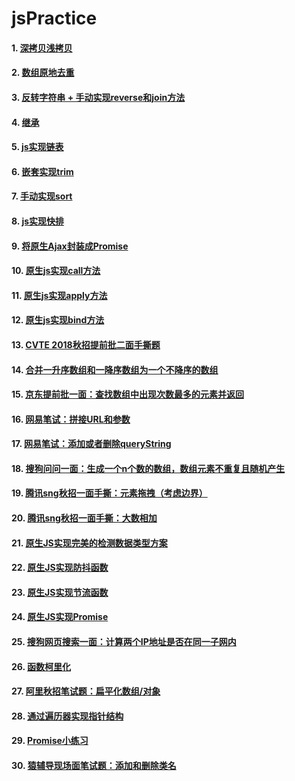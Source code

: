 # jsPractice
#### 1. [深拷贝浅拷贝](https://github.com/YoungZhang08/jsPractice/blob/master/deepShallowClone.js)
#### 2. [数组原地去重](https://github.com/YoungZhang08/jsPractice/blob/master/removeDuplicates.js)
#### 3. [反转字符串 + 手动实现reverse和join方法](https://github.com/YoungZhang08/jsPractice/blob/master/reverseStr.js)
#### 4. [继承](https://github.com/YoungZhang08/jsPractice/blob/master/prototype.js)
#### 5. [js实现链表](https://github.com/YoungZhang08/jsPractice/blob/master/linkList.js)
#### 6. [嵌套实现trim](https://github.com/YoungZhang08/jsPractice/blob/master/doubleTrim.js)
#### 7. [手动实现sort](https://github.com/YoungZhang08/jsPractice/blob/master/originSort.js)
#### 8. [js实现快排](https://github.com/YoungZhang08/jsPractice/blob/master/quickSort.js)
#### 9. [将原生Ajax封装成Promise](https://github.com/YoungZhang08/jsPractice/blob/master/promiseAjax.js)
#### 10. [原生js实现call方法](https://github.com/YoungZhang08/jsPractice/blob/master/myCall.js)
#### 11. [原生js实现apply方法](https://github.com/YoungZhang08/jsPractice/blob/master/myApply.js)
#### 12. [原生js实现bind方法](https://github.com/YoungZhang08/jsPractice/blob/master/myBind.js)
#### 13. [CVTE 2018秋招提前批二面手撕题](https://github.com/YoungZhang08/jsPractice/blob/master/cvteProxy.js)
#### 14. [合并一升序数组和一降序数组为一个不降序的数组](https://github.com/YoungZhang08/jsPractice/blob/master/mergeArray.js)
#### 15. [京东提前批一面：查找数组中出现次数最多的元素并返回](https://github.com/YoungZhang08/jsPractice/blob/master/searchNumMax.js)
#### 16. [网易笔试：拼接URL和参数](https://github.com/YoungZhang08/jsPractice/blob/master/getParams.js)
#### 17. [网易笔试：添加或者删除queryString](https://github.com/YoungZhang08/jsPractice/blob/master/queryString.js)
#### 18. [搜狗问问一面：生成一个n个数的数组，数组元素不重复且随机产生](https://github.com/YoungZhang08/jsPractice/blob/master/randomArr.js)
#### 19. [腾讯sng秋招一面手撕：元素拖拽（考虑边界）](https://github.com/YoungZhang08/jsPractice/blob/master/dragDiv)
#### 20. [腾讯sng秋招一面手撕：大数相加](https://github.com/YoungZhang08/jsPractice/blob/master/addBigNum.js)
#### 21. [原生JS实现完美的检测数据类型方案](https://github.com/YoungZhang08/jsPractice/blob/master/checkType.js)
#### 22. [原生JS实现防抖函数](https://github.com/YoungZhang08/jsPractice/blob/master/debounced)
#### 23. [原生JS实现节流函数](https://github.com/YoungZhang08/jsPractice/blob/master/throttle)
#### 24. [原生JS实现Promise](https://github.com/YoungZhang08/jsPractice/blob/master/myPromise.js)
#### 25. [搜狗网页搜索一面：计算两个IP地址是否在同一子网内](https://github.com/YoungZhang08/jsPractice/blob/master/checkNetSegment.js)
#### 26. [函数柯里化](https://github.com/YoungZhang08/jsPractice/blob/master/curry.js)
#### 27. [阿里秋招笔试题：扁平化数组/对象](https://github.com/YoungZhang08/jsPractice/blob/master/flatter.js)
#### 28. [通过遍历器实现指针结构](https://github.com/YoungZhang08/jsPractice/blob/master/nodeStructor.js)
#### 29. [Promise小练习](https://github.com/YoungZhang08/jsPractice/blob/master/promiseTask.js)
#### 30. [猿辅导现场面笔试题：添加和删除类名](https://github.com/YoungZhang08/jsPractice/blob/master/addDelClassName)